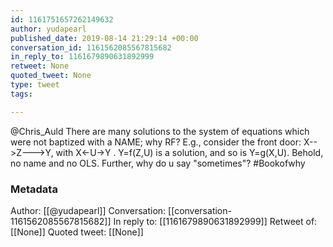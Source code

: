 ```yaml
---
id: 1161751657262149632
author: yudapearl
published_date: 2019-08-14 21:29:14 +00:00
conversation_id: 1161562085567815682
in_reply_to: 1161679890631892999
retweet: None
quoted_tweet: None
type: tweet
tags:

---
```


@Chris_Auld There are many solutions to the system of equations which were not baptized with a NAME; why RF? E.g., consider the front door: X--&gt;Z---&gt;Y, with X&lt;-U-&gt;Y . Y=f(Z,U) is a solution, and so is Y=g(X,U). Behold, no name and no OLS. Further, why do u say "sometimes"?
#Bookofwhy

### Metadata

Author: [[@yudapearl]]
Conversation: [[conversation-1161562085567815682]]
In reply to: [[1161679890631892999]]
Retweet of: [[None]]
Quoted tweet: [[None]]
